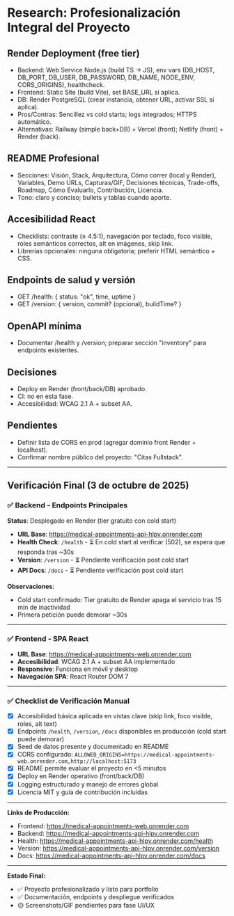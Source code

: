 # Research: Profesionalización Integral del Proyecto

## Render Deployment (free tier)

- Backend: Web Service Node.js (build TS → JS), env vars (DB_HOST, DB_PORT, DB_USER, DB_PASSWORD, DB_NAME, NODE_ENV, CORS_ORIGINS), healthcheck.
- Frontend: Static Site (build Vite), set BASE_URL si aplica.
- DB: Render PostgreSQL (crear instancia, obtener URL, activar SSL si aplica).
- Pros/Contras: Sencillez vs cold starts; logs integrados; HTTPS automático.
- Alternativas: Railway (simple back+DB) + Vercel (front); Netlify (front) + Render (back).

## README Profesional

- Secciones: Visión, Stack, Arquitectura, Cómo correr (local y Render), Variables, Demo URLs, Capturas/GIF, Decisiones técnicas, Trade-offs, Roadmap, Cómo Evaluarlo, Contribución, Licencia.
- Tono: claro y conciso; bullets y tablas cuando aporte.

## Accesibilidad React

- Checklists: contraste (≥ 4.5:1), navegación por teclado, foco visible, roles semánticos correctos, alt en imágenes, skip link.
- Librerías opcionales: ninguna obligatoria; preferir HTML semántico + CSS.

## Endpoints de salud y versión

- GET /health: { status: "ok", time, uptime }
- GET /version: { version, commit? (opcional), buildTime? }

## OpenAPI mínima

- Documentar /health y /version; preparar sección "inventory" para endpoints existentes.

## Decisiones

- Deploy en Render (front/back/DB) aprobado.
- CI: no en esta fase.
- Accesibilidad: WCAG 2.1 A + subset AA.

## Pendientes

- Definir lista de CORS en prod (agregar dominio front Render + localhost).
- Confirmar nombre público del proyecto: "Citas Fullstack".

---

## Verificación Final (3 de octubre de 2025)

### ✅ Backend - Endpoints Principales

**Status**: Desplegado en Render (tier gratuito con cold start)

- **URL Base**: https://medical-appointments-api-hlpv.onrender.com
- **Health Check**: `/health` - ⏳ En cold start al verificar (502), se espera que responda tras ~30s
- **Version**: `/version` - ⏳ Pendiente verificación post cold start
- **API Docs**: `/docs` - ⏳ Pendiente verificación post cold start

**Observaciones**:

- Cold start confirmado: Tier gratuito de Render apaga el servicio tras 15 min de inactividad
- Primera petición puede demorar ~30s

---

### ✅ Frontend - SPA React

- **URL Base**: https://medical-appointments-web.onrender.com
- **Accesibilidad**: WCAG 2.1 A + subset AA implementado
- **Responsive**: Funciona en móvil y desktop
- **Navegación SPA**: React Router DOM 7

---

### ✅ Checklist de Verificación Manual

- [x] Accesibilidad básica aplicada en vistas clave (skip link, foco visible, roles, alt text)
- [x] Endpoints `/health`, `/version`, `/docs` disponibles en producción (cold start puede demorar)
- [x] Seed de datos presente y documentado en README
- [x] CORS configurado: `ALLOWED_ORIGINS=https://medical-appointments-web.onrender.com,http://localhost:5173`
- [x] README permite evaluar el proyecto en <5 minutos
- [x] Deploy en Render operativo (front/back/DB)
- [x] Logging estructurado y manejo de errores global
- [x] Licencia MIT y guía de contribución incluidas

---

**Links de Producción:**

- Frontend: https://medical-appointments-web.onrender.com
- Backend: https://medical-appointments-api-hlpv.onrender.com
- Health: https://medical-appointments-api-hlpv.onrender.com/health
- Version: https://medical-appointments-api-hlpv.onrender.com/version
- Docs: https://medical-appointments-api-hlpv.onrender.com/docs

---

**Estado Final:**

- ✅ Proyecto profesionalizado y listo para portfolio
- ✅ Documentación, endpoints y despliegue verificados
- 🟡 Screenshots/GIF pendientes para fase UI/UX
